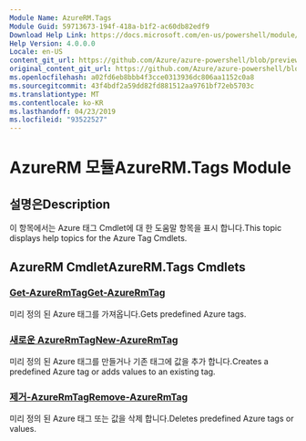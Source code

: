 ```yaml
---
Module Name: AzureRM.Tags
Module Guid: 59713673-194f-418a-b1f2-ac60db82edf9
Download Help Link: https://docs.microsoft.com/en-us/powershell/module/azurerm.tags
Help Version: 4.0.0.0
Locale: en-US
content_git_url: https://github.com/Azure/azure-powershell/blob/preview/src/ResourceManager/Tags/Commands.Tags/help/AzureRM.Tags.md
original_content_git_url: https://github.com/Azure/azure-powershell/blob/preview/src/ResourceManager/Tags/Commands.Tags/help/AzureRM.Tags.md
ms.openlocfilehash: a02fd6eb8bbb4f3cce0313936dc806aa1152c0a8
ms.sourcegitcommit: 43f4bdf2a59dd82fd881512aa9761bf72eb5703c
ms.translationtype: MT
ms.contentlocale: ko-KR
ms.lasthandoff: 04/23/2019
ms.locfileid: "93522527"
---
```

# <span data-ttu-id="1a495-101">AzureRM 모듈</span><span class="sxs-lookup"><span data-stu-id="1a495-101">AzureRM.Tags Module</span></span>
## <span data-ttu-id="1a495-102">설명은</span><span class="sxs-lookup"><span data-stu-id="1a495-102">Description</span></span>
<span data-ttu-id="1a495-103">이 항목에서는 Azure 태그 Cmdlet에 대 한 도움말 항목을 표시 합니다.</span><span class="sxs-lookup"><span data-stu-id="1a495-103">This topic displays help topics for the Azure Tag Cmdlets.</span></span>

## <span data-ttu-id="1a495-104">AzureRM Cmdlet</span><span class="sxs-lookup"><span data-stu-id="1a495-104">AzureRM.Tags Cmdlets</span></span>
### [<span data-ttu-id="1a495-105">Get-AzureRmTag</span><span class="sxs-lookup"><span data-stu-id="1a495-105">Get-AzureRmTag</span></span>](Get-AzureRmTag.md)
<span data-ttu-id="1a495-106">미리 정의 된 Azure 태그를 가져옵니다.</span><span class="sxs-lookup"><span data-stu-id="1a495-106">Gets predefined Azure tags.</span></span>

### [<span data-ttu-id="1a495-107">새로운 AzureRmTag</span><span class="sxs-lookup"><span data-stu-id="1a495-107">New-AzureRmTag</span></span>](New-AzureRmTag.md)
<span data-ttu-id="1a495-108">미리 정의 된 Azure 태그를 만들거나 기존 태그에 값을 추가 합니다.</span><span class="sxs-lookup"><span data-stu-id="1a495-108">Creates a predefined Azure tag or adds values to an existing tag.</span></span>

### [<span data-ttu-id="1a495-109">제거-AzureRmTag</span><span class="sxs-lookup"><span data-stu-id="1a495-109">Remove-AzureRmTag</span></span>](Remove-AzureRmTag.md)
<span data-ttu-id="1a495-110">미리 정의 된 Azure 태그 또는 값을 삭제 합니다.</span><span class="sxs-lookup"><span data-stu-id="1a495-110">Deletes predefined Azure tags or values.</span></span>

